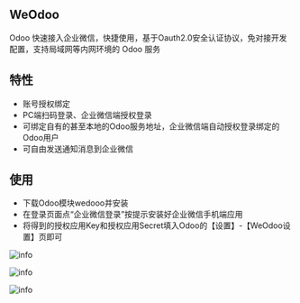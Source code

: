 ## WeOdoo
Odoo 快速接入企业微信，快捷使用，基于Oauth2.0安全认证协议，免对接开发配置，支持局域网等内网环境的 Odoo 服务


## 特性
* 账号授权绑定
* PC端扫码登录、企业微信端授权登录
* 可绑定自有的甚至本地的Odoo服务地址，企业微信端自动授权登录绑定的Odoo用户
* 可自由发送通知消息到企业微信


## 使用

- 下载Odoo模块wedooo并安装
- 在登录页面点“企业微信登录”按提示安装好企业微信手机端应用
- 将得到的授权应用Key和授权应用Secret填入Odoo的【设置】-【WeOdoo设置】页即可

![info](http://oejia.net/files/201811/12123008687.jpeg)

![info](http://oejia.net/files/201811/12123138548.jpeg)

![info](http://oejia.net/files/201811/12123243069.jpeg)


